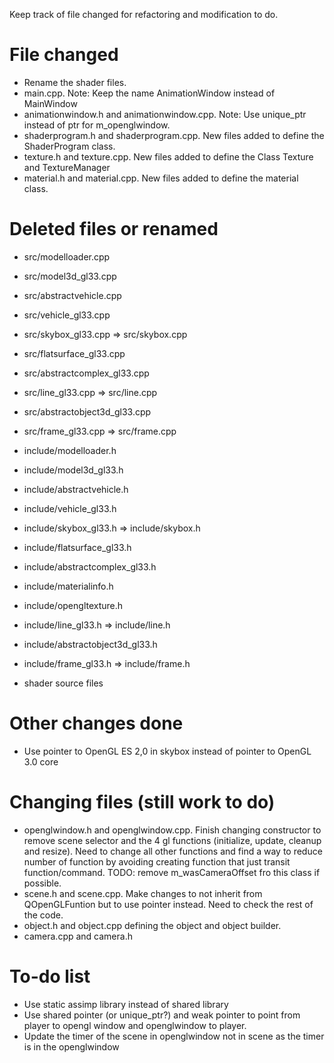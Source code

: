 Keep track of file changed for refactoring and modification to do.

File changed
=============
 * Rename the shader files.
 * main.cpp. Note: Keep the name AnimationWindow instead of MainWindow
 * animationwindow.h and animationwindow.cpp. Note: Use unique_ptr instead of ptr for m_openglwindow.
 * shaderprogram.h and shaderprogram.cpp. New files added to define the ShaderProgram class.
 * texture.h and texture.cpp. New files added to define the Class Texture and TextureManager
 * material.h and material.cpp. New files added to define the material class.
 

Deleted files or renamed
============
 * src/modelloader.cpp
 * src/model3d_gl33.cpp
 * src/abstractvehicle.cpp
 * src/vehicle_gl33.cpp
 * src/skybox_gl33.cpp => src/skybox.cpp
 * src/flatsurface_gl33.cpp
 * src/abstractcomplex_gl33.cpp
 * src/line_gl33.cpp => src/line.cpp
 * src/abstractobject3d_gl33.cpp
 * src/frame_gl33.cpp => src/frame.cpp
    
 * include/modelloader.h
 * include/model3d_gl33.h
 * include/abstractvehicle.h
 * include/vehicle_gl33.h
 * include/skybox_gl33.h => include/skybox.h
 * include/flatsurface_gl33.h
 * include/abstractcomplex_gl33.h
 * include/materialinfo.h
 * include/opengltexture.h
 * include/line_gl33.h => include/line.h
 * include/abstractobject3d_gl33.h
 * include/frame_gl33.h => include/frame.h

 * shader source files

Other changes done
===============
 * Use pointer to OpenGL ES 2,0 in skybox instead of pointer to OpenGL 3.0 core


Changing files (still work to do)
=============
 * openglwindow.h and openglwindow.cpp. Finish changing constructor to remove scene selector and the 4 gl functions (initialize, update, cleanup and resize). Need to change all other functions and find a way to reduce number of function by avoiding creating function that just transit function/command. TODO: remove m_wasCameraOffset fro this class if possible.
 * scene.h and scene.cpp. Make changes to not inherit from QOpenGLFuntion but to use pointer instead. Need to check the rest of the code.
 * object.h and object.cpp defining the object and object builder.
 * camera.cpp and camera.h


To-do list
============
 * Use static assimp library instead of shared library
 * Use shared pointer (or unique_ptr?) and weak pointer to point from player to opengl window and openglwindow to player.
 * Update the timer of the scene in openglwindow not in scene as the timer is in the openglwindow
 
 
 
 
 
 
 
 
